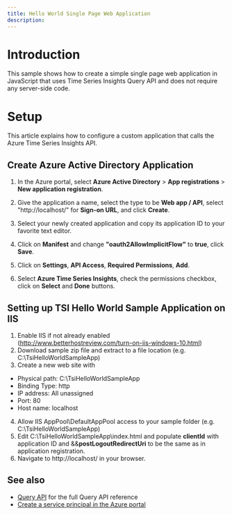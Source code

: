 ```yaml
---
title: Hello World Single Page Web Application
description: 
---
```


# Introduction

This sample shows how to create a simple single page web application in JavaScript that uses Time Series Insights Query API and does not require any server-side code.

# Setup

This article explains how to configure a custom application that calls the Azure Time Series Insights API.

## Create Azure Active Directory Application

1. In the Azure portal, select **Azure Active Directory** > **App registrations** > **New application registration**.

2. Give the application a name, select the type to be **Web app / API**, select "http://localhost/" for **Sign-on URL**, and click **Create**.

3. Select your newly created application and copy its application ID to your favorite text editor.

4. Click on **Manifest** and change **"oauth2AllowImplicitFlow"** to **true**, click **Save**.

5. Click on **Settings**, **API Access**, **Required Permissions**, **Add**.

6. Select **Azure Time Series Insights**, check the permissions checkbox, click on **Select** and **Done** buttons.

## Setting up TSI Hello World Sample Application on IIS 
 
1. Enable IIS if not already enabled (http://www.betterhostreview.com/turn-on-iis-windows-10.html) 
2. Download sample zip file and extract to a file location (e.g. C:\TsiHelloWorldSampleApp) 
3. Create a new web site with 
- Physical path: C:\TsiHelloWorldSampleApp
- Binding Type: http
- IP address: All unassigned
- Port: 80
- Host name: localhost
4. Allow IIS AppPool\DefaultAppPool access to your sample folder (e.g. C:\TsiHelloWorldSampleApp)  
5. Edit C:\TsiHelloWorldSampleApp\index.html and populate **clientId** with application ID and &&**postLogoutRedirectUri** to be the same as in application registration.
6. Navigate to http://localhost/ in your browser.
 
## See also

* [Query API](/rest/api/time-series-insights/time-series-insights-reference-queryapi) for the full Query API reference
* [Create a service principal in the Azure portal](../azure-resource-manager/resource-group-create-service-principal-portal.md)